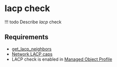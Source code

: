 # lacp check

<!-- prettier-ignore -->
!!! todo
    Describe *lacp* check

## Requirements

* [get_lacp_neighbors](../../../../scripts-reference/get_lacp_neighbors.md)
* [Network LACP caps](../../../../caps-reference/network/lacp.md)
* LACP check is enabled in [Managed Object Profile](../concepts/managed-object-profile/index.md)
